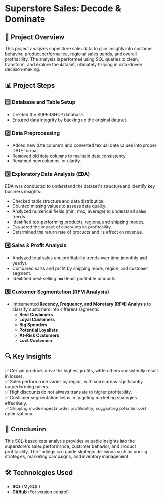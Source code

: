# Superstore Sales: Decode & Dominate

## 📌 Project Overview  
This project analyzes superstore sales data to gain insights into customer behavior, product performance, regional sales trends, and overall profitability. The analysis is performed using SQL queries to clean, transform, and explore the dataset, ultimately helping in data-driven decision-making.

## 📊 Project Steps

### 1️⃣ Database and Table Setup  
- Created the SUPERSHOP database.  
- Ensured data integrity by backing up the original dataset.  

### 2️⃣ Data Preprocessing  
- Added new date columns and converted textual date values into proper DATE format.  
- Removed old date columns to maintain data consistency.  
- Renamed new columns for clarity.  

### 3️⃣ Exploratory Data Analysis (EDA)  
EDA was conducted to understand the dataset's structure and identify key business insights:  
- Checked table structure and data distribution.  
- Counted missing values to assess data quality.  
- Analyzed numerical fields (min, max, average) to understand sales trends.  
- Identified top-performing products, regions, and shipping modes.  
- Evaluated the impact of discounts on profitability.  
- Determined the return rate of products and its effect on revenue.  

### 4️⃣ Sales & Profit Analysis  
- Analyzed total sales and profitability trends over time (monthly and yearly).  
- Compared sales and profit by shipping mode, region, and customer segment.  
- Identified best-selling and least profitable products.  

### 5️⃣ Customer Segmentation (RFM Analysis)  
- Implemented **Recency, Frequency, and Monetary (RFM) Analysis** to classify customers into different segments:  
  - **Best Customers**  
  - **Loyal Customers**  
  - **Big Spenders**  
  - **Potential Loyalists**  
  - **At-Risk Customers**  
  - **Lost Customers**  

## 🔍 Key Insights  
✅ Certain products drive the highest profits, while others consistently result in losses.  
✅ Sales performance varies by region, with some areas significantly outperforming others.  
✅ High discounts do not always translate to higher profitability.  
✅ Customer segmentation helps in targeting marketing strategies effectively.  
✅ Shipping mode impacts order profitability, suggesting potential cost optimizations.  

## 🚀 Conclusion  
This SQL-based data analysis provides valuable insights into the superstore's sales performance, customer behavior, and product profitability. The findings can guide strategic decisions such as pricing strategies, marketing campaigns, and inventory management.  

## 🛠️ Technologies Used  
- **SQL** (MySQL)
- **GitHub** (For version control)  
